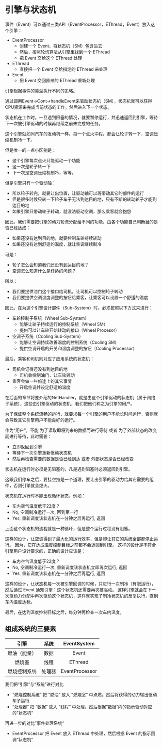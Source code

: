 # 引擎与状态机

事件（Event）可以通过三类API（EventProcessor，EThread，Event）放入这个引擎：

- EventProcessor
  - 创建一个 Event，将状态机（SM）包含进去
  - 然后，按照轮询算法从引擎里找到一个 EThread
  - 把 Event 交给这个 EThread 处理
- EThread
  - 直接把一个 Event 交给指定的 EThread 来处理
- Event
  - 把 Event 交回原来的 EThread 重新处理

引擎根据事件的类型执行不同的策略。

通过调用Event->Cont->handleEvent来驱动状态机（SM），状态机就可以获得CPU资源来完成当前状态的工作，然后进入下一个状态。

状态机在工作时，一旦遇到阻塞的情况，就要暂停运行，并迅速返回到引擎，等待下一次被引擎驱动的时候再继续之前未完成的任务。


这个引擎就如同汽车的发动机一样，每一个点火冲程，都会让轮子转一下，空调压缩机制冷一下。

但是唯一的一点小区别是：

- 这个引擎每次点火只能驱动一个功能
- 这一次是轮子转一下
- 下一次是空调压缩机制冷，等等。

但是引擎只有一个驱动轴：

- 所以轮子转完，就要让出位置，让驱动轴可以再带动其它的部件的运行
- 但是很多时候只转一下轮子车子无法到达目的地，只有不断的转动轮子才能到达目的地
- 如果引擎只带动轮子转动，就没法驱动空调，那么乘客就会抱怨

因此，我们需要把引擎的动力轮流分配给不同的功能，由各个功能自己判断目的是否已经达成：

- 如果还没有达到目的地，就要控制车轮持续转动
- 如果还没有达到舒适的温度，就让空调继续制冷

可是：

- 轮子怎么会知道我们还没有到达目的地？
- 空调怎么知道什么是舒适的问题？

所以：

- 我们要提供油门这个接口给司机，让司机可以控制轮子转动
- 我们要提供空调温度调整的按钮给乘客，让乘客可以设置一个舒适的温度

因此，在为这个引擎设计部件（Sub-System）时，必须按照以下方式来进行：

- 车轮控制子系统（Wheel Sub-System）
  - 能够让轮子持续运行的控制系统（Wheel SM）
  - 提供可以让车轮开始转动的接口（Wheel Procesor）
- 空调子系统（Cooling Sub-System）
  - 能够让空调持续改善温度的控制系统（Cooling SM）
  - 提供空调开启的开关和温度调整的按钮（Cooling Processor）

最后，乘客和司机则对应了应用系统的状态机：

- 司机会记得还没有到达目的地
  - 司机会控制油门，让车轮转动
- 乘客会做一些旅途上的其它事情
  - 开启空调并设定舒适的温度

在后面的章节将要介绍的NetHandler，就是由这个引擎驱动的状态机（属于网络子系统），这些由引擎驱动的状态机，我们把他们称之为引擎的用户。

为了保证整个系统流畅的运行，就要求每一个引擎的用户不能长时间运行，否则就会导致其它引擎用户不能良好的运行。

作为“用户”，不能 为了读取即将到来的数据而进行等待 或者 为了外部状态的改变而进行等待，此时需要：

- 立即返回到引擎
- 等待下一次引擎重新驱动状态机
- 然后再检查需要的数据是否已经到达 或者 外部状态是否已经改变

状态机在运行时必须是无阻塞的，凡是遇到阻塞时必须返回到引擎。

这跟我们停车之后，要挂空挡是一个道理，要让出引擎的驱动力给其它需要的组件，否则引擎就会熄火。

状态机在运行时不能出现循环状态，例如：

- 车内空气温度低于22度？
- No, 空调制冷运行一次, 回到第一行
- Yes, 重新调度该状态机在一分钟之后再运行, 返回

上面这个状态机的流程就是一种循环，但是整个运行过程没有阻塞。

这样的设计，让空调得到了最大化的运行效率，但是却让其它的系统全部都停止运行。
因为，它在达成温度控制目标之前都不会返回到引擎。
这样的设计是不符合引擎用户设计要求的，正确的设计应该是：

- 车内空气温度低于22度？
- No, 空调制冷运行一次, 重新调度该状态机立即再次运行, 返回
- Yes, 重新调度该状态机在一分钟之后再运行, 返回

这样的设计，让状态机每一次被引擎回调的时候，只进行一次制冷（有限运行），然后通过 Event 通知引擎：这个状态机还需要再次被驱动。
这样引擎就会在下一次驱动力分配中再次驱动这个状态机，这样就实现了制冷状态机的反复执行，直到车内温度达标。
 
最后，在达到温度控制目标之后，每分钟再检查一次车内温度。

## 组成系统的三要素

|     引擎     |   系统   |  EventSystem   |
|:------------:|:--------:|:--------------:|
|  燃油（能量）|   数据   |      Event     |
|    燃烧室    |   线程   |     EThread    |
| 燃烧控制系统 |  处理器  | EventProcessor |

我们把“引擎”与“系统”进行对比

- “燃烧控制系统” 把 ”燃油“ 放入 ”燃烧室“ 中点燃，然后将获得的动力输出驱动车子运行
- ”处理器“ 把 “数据“ 放入 “线程“ 中处理，然后根据”数据“内的指示驱动对应的”状态机“

再进一步的对比”事件处理系统“

- EventProcessor 把 Event 放入 EThread 中处理，然后根据 Event 的指示回调“状态机”

